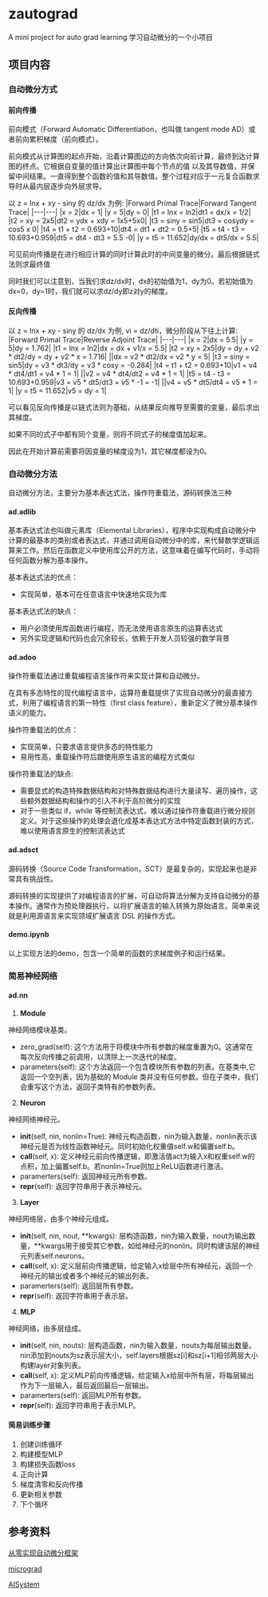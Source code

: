 # zautograd

A mini project for auto grad learning
学习自动微分的一个小项目

## 项目内容

### 自动微分方式

#### 前向传播

前向模式（Forward Automatic Differentiation，也叫做 tangent mode AD）或者前向累积梯度（前向模式）。

前向模式从计算图的起点开始，沿着计算图边的方向依次向前计算，最终到达计算图的终点。它根据自变量的值计算出计算图中每个节点的值 以及其导数值，并保留中间结果。一直得到整个函数的值和其导数值。整个过程对应于一元复合函数求导时从最内层逐步向外层求导。

以 z = lnx + xy - siny 的 dz/dx 为例:
|Forward Primal Trace|Forward Tangent Trace|
|---|---|
|x = 2|dx = 1|
|y = 5|dy = 0|
|t1 = lnx = ln2|dt1 = dx/x = 1/2|
|t2 = xy = 2x5|dt2 = ydx + xdy = 1x5+5x0|
|t3 = siny = sin5|dt3 = cosydy = cos5 x 0|
|t4 = t1 + t2 = 0.693+10|dt4 = dt1 + dt2 = 0.5+5|
|t5 = t4 - t3 = 10.693+0.959|dt5 = dt4 - dt3 = 5.5 -0|
|y = t5 = 11.652|dy/dx = dt5/dx = 5.5|

可见前向传播是在进行相应计算的同时计算此时的中间变量的微分。最后根据链式法则求最终值

同时我们可以注意到，当我们求dz/dx时，dx的初始值为1，dy为0。若初始值为dx=0，dy=1时，我们就可以求dz/dy即z对y的梯度。

#### 反向传播

以 z = lnx + xy - siny 的 dz/dx 为例, vi = dz/dti，微分阶段从下往上计算:
|Forward Primal Trace|Reverse Adjoint Trace|
|---|---|
|x = 2|dx = 5.5|
|y = 5|dy = 1.762|
|t1 = lnx = ln2|dx = dx + v1/x = 5.5|
|t2 = xy = 2x5|dy = dy + v2 * dt2/dy = dy + v2 * x = 1.716|
||dx = v2 * dt2/dx = v2 * y = 5|
|t3 = siny = sin5|dy = v3 * dt3/dy = v3 * cosy = -0.284|
|t4 = t1 + t2 = 0.693+10|v1 = v4 * dt4/dt1 = v4 * 1 = 1|
||v2 = v4 * dt4/dt2 = v4 * 1 = 1|
|t5 = t4 - t3 = 10.693+0.959|v3 = v5 * dt5/dt3 = v5 * -1 = -1|
||v4 = v5 * dt5/dt4 = v5 * 1 = 1|
|y = t5 = 11.652|v5 = dy = 1|

可以看见反向传播是以链式法则为基础，从结果反向推导至需要的变量，最后求出其梯度。

如果不同的式子中都有同个变量，则将不同式子的梯度值加起来。

因此在开始计算前需要将因变量的梯度设为1，其它梯度都设为0。

### 自动微分方法

自动微分方法，主要分为基本表达式法，操作符重载法，源码转换法三种

#### ad.adlib

基本表达式法也叫做元素库（Elemental Libraries），程序中实现构成自动微分中计算的最基本的类别或者表达式，并通过调用自动微分中的库，来代替数学逻辑运算来工作。然后在函数定义中使用库公开的方法，这意味着在编写代码时，手动将任何函数分解为基本操作。

基本表达式法的优点：

- 实现简单，基本可在任意语言中快速地实现为库

基本表达式法的缺点：

- 用户必须使用库函数进行编程，而无法使用语言原生的运算表达式
- 另外实现逻辑和代码也会冗余较长，依赖于开发人员较强的数学背景

#### ad.adoo

操作符重载法通过重载编程语言操作符来实现计算和自动微分。

在具有多态特性的现代编程语言中，运算符重载提供了实现自动微分的最直接方式，利用了编程语言的第一特性（first class feature），重新定义了微分基本操作语义的能力。

操作符重载法的优点：

- 实现简单，只要求语言提供多态的特性能力
- 易用性高，重载操作符后跟使用原生语言的编程方式类似

操作符重载法的缺点:

- 需要显式的构造特殊数据结构和对特殊数据结构进行大量读写、遍历操作，这些额外数据结构和操作的引入不利于高阶微分的实现
- 对于一些类似 if，while 等控制流表达式，难以通过操作符重载进行微分规则定义。对于这些操作的处理会退化成基本表达式方法中特定函数封装的方式，难以使用语言原生的控制流表达式

#### ad.adsct

源码转换（Source Code Transformation，SCT）是最复杂的，实现起来也是非常具有挑战性。

源码转换的实现提供了对编程语言的扩展，可自动将算法分解为支持自动微分的基本操作。通常作为预处理器执行，以将扩展语言的输入转换为原始语言。简单来说就是利用源语言来实现领域扩展语言 DSL 的操作方式。

#### demo.ipynb

以上实现方法的demo，包含一个简单的函数的求梯度例子和运行结果。

### 简易神经网络

#### ad.nn

1. **Module**

神经网络模块基类。

- zero_grad(self): 这个方法用于将模块中所有参数的梯度重置为0。这通常在每次反向传播之前调用，以清除上一次迭代的梯度。
- parameters(self): 这个方法返回一个包含模块所有参数的列表。在基类中,它返回一个空列表，因为基础的 Module 类并没有任何参数。但在子类中，我们会重写这个方法，返回子类特有的参数列表。

2. **Neuron**

神经网络神经元。

- __init__(self, nin, nonlin=True): 神经元构造函数，nin为输入数量，nonlin表示该神经元是否为线性函数神经元。同时初始化权重值self.w和偏置self.b。
- __call__(self, x): 定义神经元前向传播逻辑，即激活值act为输入x和权重self.w的点积，加上偏置self.b。若nonlin=True则加上ReLU函数进行激活。
- paramerters(self): 返回神经元所有参数。
- __repr__(self): 返回字符串用于表示神经元。

3. **Layer**

神经网络层，由多个神经元组成。

- __init__(self, nin, nout, \*\*kwargs): 层构造函数，nin为输入数量，nout为输出数量，\*\*kwargs用于接受其它参数，如给神经元的nonlin。同时构建该层的神经元列表self.neurons。
- __call__(self, x): 定义层前向传播逻辑，给定输入x给层中所有神经元，返回一个神经元的输出或者多个神经元的输出列表。
- paramerters(self): 返回层所有参数。
- __repr__(self): 返回字符串用于表示层。

4. **MLP**

神经网络，由多层组成。

- __init__(self, nin, nouts): 层构造函数，nin为输入数量，nouts为每层输出数量。nin添加到nouts为sz表示层大小，self.layers根据sz[i]和sz[i+1]相邻两层大小构建layer对象列表。
- __call__(self, x): 定义MLP前向传播逻辑，给定输入x给层中所有层，将每层输出作为下一层输入，最后返回最后一层输出。
- paramerters(self): 返回MLP所有参数。
- __repr__(self): 返回字符串用于表示MLP。

#### 简易训练步骤

1. 创建训练循环
2. 构建模型MLP
3. 构建损失函数loss
4. 正向计算
5. 梯度清零和反向传播
6. 更新相关参数
7. 下个循环

## 参考资料

[从零实现自动微分框架](https://garden.maxieewong.com/000.wiki/%E4%BB%8E%E9%9B%B6%E5%AE%9E%E7%8E%B0%E8%87%AA%E5%8A%A8%E5%BE%AE%E5%88%86%E6%A1%86%E6%9E%B6/)

[micrograd](https://github.com/karpathy/micrograd/tree/master)

[AISystem](https://github.com/chenzomi12/AISystem/tree/main/05Framework/02AutoDiff)
